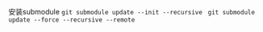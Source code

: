 
 安装submodule
`git submodule update --init --recursive`
` git submodule update --force --recursive --remote`

